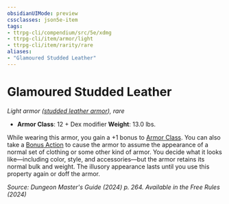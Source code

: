 ```yaml
---
obsidianUIMode: preview
cssclasses: json5e-item
tags:
- ttrpg-cli/compendium/src/5e/xdmg
- ttrpg-cli/item/armor/light
- ttrpg-cli/item/rarity/rare
aliases: 
- "Glamoured Studded Leather"
---
```

# Glamoured Studded Leather
*Light armor ([studded leather armor](3-Compendium/items/studded-leather-armor-xphb.md)), rare*  


- **Armor Class**: 12 + Dex modifier
**Weight**: 13.0 lbs.

While wearing this armor, you gain a +1 bonus to [Armor Class](3-Compendium/rules/variant-rules/armor-class-xphb.md). You can also take a [Bonus Action](3-Compendium/rules/variant-rules/bonus-action-xphb.md) to cause the armor to assume the appearance of a normal set of clothing or some other kind of armor. You decide what it looks like—including color, style, and accessories—but the armor retains its normal bulk and weight. The illusory appearance lasts until you use this property again or doff the armor.

*Source: Dungeon Master's Guide (2024) p. 264. Available in the Free Rules (2024)*